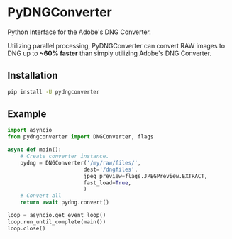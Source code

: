 # PyDNGConverter

Python Interface for the Adobe's DNG Converter.

Utilizing parallel processing,
PyDNGConverter can convert RAW images to DNG up to **~60% faster** than simply utilizing Adobe's DNG Converter.

## Installation

```sh
pip install -U pydngconverter
```

## Example

```python
import asyncio
from pydngconverter import DNGConverter, flags

async def main():
    # Create converter instance.
    pydng = DNGConverter('/my/raw/files/',
                        dest='/dngfiles',
                        jpeg_preview=flags.JPEGPreview.EXTRACT,
                        fast_load=True,
                        )
    # Convert all
    return await pydng.convert()

loop = asyncio.get_event_loop()
loop.run_until_complete(main())
loop.close()

```
